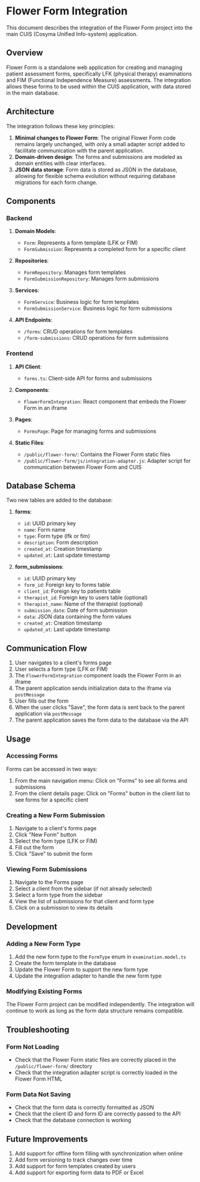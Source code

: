 # Flower Form Integration

This document describes the integration of the Flower Form project into the main CUIS (Cosyma Unified Info-system) application.

## Overview

Flower Form is a standalone web application for creating and managing patient assessment forms, specifically LFK (physical therapy) examinations and FIM (Functional Independence Measure) assessments. The integration allows these forms to be used within the CUIS application, with data stored in the main database.

## Architecture

The integration follows these key principles:

1. **Minimal changes to Flower Form**: The original Flower Form code remains largely unchanged, with only a small adapter script added to facilitate communication with the parent application.
2. **Domain-driven design**: The forms and submissions are modeled as domain entities with clear interfaces.
3. **JSON data storage**: Form data is stored as JSON in the database, allowing for flexible schema evolution without requiring database migrations for each form change.

## Components

### Backend

1. **Domain Models**:
   - `Form`: Represents a form template (LFK or FIM)
   - `FormSubmission`: Represents a completed form for a specific client

2. **Repositories**:
   - `FormRepository`: Manages form templates
   - `FormSubmissionRepository`: Manages form submissions

3. **Services**:
   - `FormService`: Business logic for form templates
   - `FormSubmissionService`: Business logic for form submissions

4. **API Endpoints**:
   - `/forms`: CRUD operations for form templates
   - `/form-submissions`: CRUD operations for form submissions

### Frontend

1. **API Client**:
   - `forms.ts`: Client-side API for forms and submissions

2. **Components**:
   - `FlowerFormIntegration`: React component that embeds the Flower Form in an iframe

3. **Pages**:
   - `FormsPage`: Page for managing forms and submissions

4. **Static Files**:
   - `/public/flower-form/`: Contains the Flower Form static files
   - `/public/flower-form/js/integration-adapter.js`: Adapter script for communication between Flower Form and CUIS

## Database Schema

Two new tables are added to the database:

1. **forms**:
   - `id`: UUID primary key
   - `name`: Form name
   - `type`: Form type (lfk or fim)
   - `description`: Form description
   - `created_at`: Creation timestamp
   - `updated_at`: Last update timestamp

2. **form_submissions**:
   - `id`: UUID primary key
   - `form_id`: Foreign key to forms table
   - `client_id`: Foreign key to patients table
   - `therapist_id`: Foreign key to users table (optional)
   - `therapist_name`: Name of the therapist (optional)
   - `submission_date`: Date of form submission
   - `data`: JSON data containing the form values
   - `created_at`: Creation timestamp
   - `updated_at`: Last update timestamp

## Communication Flow

1. User navigates to a client's forms page
2. User selects a form type (LFK or FIM)
3. The `FlowerFormIntegration` component loads the Flower Form in an iframe
4. The parent application sends initialization data to the iframe via `postMessage`
5. User fills out the form
6. When the user clicks "Save", the form data is sent back to the parent application via `postMessage`
7. The parent application saves the form data to the database via the API

## Usage

### Accessing Forms

Forms can be accessed in two ways:

1. From the main navigation menu: Click on "Forms" to see all forms and submissions
2. From the client details page: Click on "Forms" button in the client list to see forms for a specific client

### Creating a New Form Submission

1. Navigate to a client's forms page
2. Click "New Form" button
3. Select the form type (LFK or FIM)
4. Fill out the form
5. Click "Save" to submit the form

### Viewing Form Submissions

1. Navigate to the Forms page
2. Select a client from the sidebar (if not already selected)
3. Select a form type from the sidebar
4. View the list of submissions for that client and form type
5. Click on a submission to view its details

## Development

### Adding a New Form Type

1. Add the new form type to the `FormType` enum in `examination.model.ts`
2. Create the form template in the database
3. Update the Flower Form to support the new form type
4. Update the integration adapter to handle the new form type

### Modifying Existing Forms

The Flower Form project can be modified independently. The integration will continue to work as long as the form data structure remains compatible.

## Troubleshooting

### Form Not Loading

- Check that the Flower Form static files are correctly placed in the `/public/flower-form/` directory
- Check that the integration adapter script is correctly loaded in the Flower Form HTML

### Form Data Not Saving

- Check that the form data is correctly formatted as JSON
- Check that the client ID and form ID are correctly passed to the API
- Check that the database connection is working

## Future Improvements

1. Add support for offline form filling with synchronization when online
2. Add form versioning to track changes over time
3. Add support for form templates created by users
4. Add support for exporting form data to PDF or Excel
